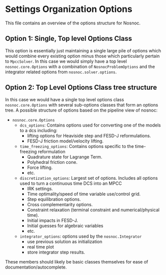 # Settings Organization Options
This file contains an overview of the options structure for Nosnoc.

## Option 1: Single, Top level Options Class
This option is essentially just maintaining a single large pile of options which would combine every existing option minus those which particularly pertain to `MpccSolver`.
In this case we would simply have a top level `nosnoc.core.Options` with a combination of `NosnocProblemOptions` and the integrator related options from `nosnoc.solver.options`.

## Option 2: Top Level Options Class tree structure
In this case we would have a single top level options class `nosnoc.core.Options` with several sub-options classes that form an options tree.
A possible structure of options based on the pipeline view of nosnoc:
+ `nosnoc.core.Options`
  + `dcs_options`: Contains options used for converting one of the models to a dcs including:
	+ lifting options for Heaviside step and FESD-J reformulations.
	+ FESD-J friction model/velocity lifting.
  + `time_freezing_options`: Contains options specific to the time-freezing reformulation
	+ Quadrature state for Lagrange Term.
	+ Polyhedral friction cone.
	+ Force lifting.
	+ etc.
  + `discretization_options`: Largest set of options. Includes all options used to turn a continuous time DCS into an MPCC
	+ IRK settings.
	+ Time optimality/speed of time variable use/control grid.
	+ Step equilibration options.
	+ Cross complementarity options.
	+ Constraint relaxation (terminal constraint and numerical/physical time).
	+ Initial impacts in FESD-J.
	+ Initial guesses for algebraic variables
	+ etc.
  + `integrator_options`: options used by the `nosnoc.Integrator`
	+ use previous solution as initialization
	+ real time plot
	+ store integrator step results.

These members should likely be basic classes themselves for ease of documentation/autocomplete.
